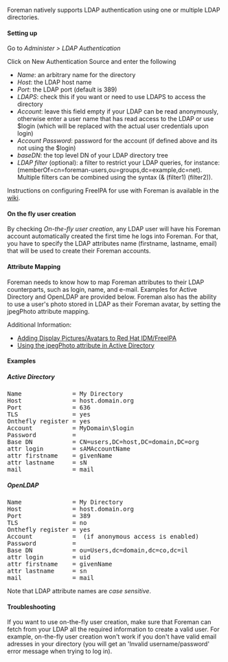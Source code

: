 
Foreman natively supports LDAP authentication using one or multiple LDAP directories.

#### Setting up

Go to *Administer > LDAP Authentication*

Click on New Authentication Source and enter the following

* *Name*: an arbitrary name for the directory
* *Host*: the LDAP host name
* *Port*: the LDAP port (default is 389)
* *LDAPS*: check this if you want or need to use LDAPS to access the directory
* *Account*: leave this field empty if your LDAP can be read anonymously, otherwise enter a user name that has read access to the LDAP or use $login (which will be replaced with the actual user credentials upon login)
* *Account Password*: password for the account (if defined above and its not using the $login)
* *baseDN*: the top level DN of your LDAP directory tree
* *LDAP filter* (optional): a filter to restrict your LDAP queries, for instance: (memberOf=cn=foreman-users,ou=groups,dc=example,dc=net). Multiple filters can be combined using the syntax (& (filter1) (filter2)).

Instructions on configuring FreeIPA for use with Foreman is available in the [wiki](http://projects.theforeman.org/projects/foreman/wiki/Configure_FreeIPA_for_Authentication).

#### On the fly user creation

By checking *On-the-fly user creation*, any LDAP user will have his Foreman account automatically created the first time he logs into Foreman.
For that, you have to specify the LDAP attributes name (firstname, lastname, email) that will be used to create their Foreman accounts.

#### Attribute Mapping

Foreman needs to know how to map Foreman attributes to their LDAP counterparts, such as login, name, and e-mail. Examples for Active Directory and OpenLDAP are provided below. Foreman also has the ability to use a user's photo stored in LDAP as their Foreman avatar, by setting the jpegPhoto attribute mapping.  

Additional Information:

* [Adding Display Pictures/Avatars to Red Hat IDM/FreeIPA](https://www.dalemacartney.com/2013/12/05/adding-display-picturesavatars-red-hat-idmfreeipa/)
* [Using the jpegPhoto attribute in Active Directory](http://blogs.technet.com/b/btrst4/archive/2004/08/30/222629.aspx?Redirected=true)
 
#### Examples

##### Active Directory

<pre>
Name              = My Directory
Host              = host.domain.org
Port              = 636
TLS               = yes
Onthefly register = yes
Account           = MyDomain\$login
Password          = <leave blank>
Base DN           = CN=users,DC=host,DC=domain,DC=org
attr login        = sAMAccountName
attr firstname    = givenName
attr lastname     = sN
mail              = mail
</pre>

##### OpenLDAP

<pre>
Name              = My Directory
Host              = host.domain.org
Port              = 389
TLS               = no
Onthefly register = yes
Account           = <leave blank> (if anonymous access is enabled)
Password          = <leave blank>
Base DN           = ou=Users,dc=domain,dc=co,dc=il
attr login        = uid
attr firstname    = givenName
attr lastname     = sn
mail              = mail
</pre>

Note that LDAP attribute names are *case sensitive*.


#### Troubleshooting

If you want to use on-the-fly user creation, make sure that Foreman can fetch from your LDAP all the required information to create a valid user.
For example, on-the-fly user creation won't work if you don't have valid email adresses in your directory (you will get an 'Invalid username/password' error message when trying to log in).
